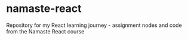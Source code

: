 # namaste-react
Repository for my React learning journey - assignment nodes and code from the Namaste React course
